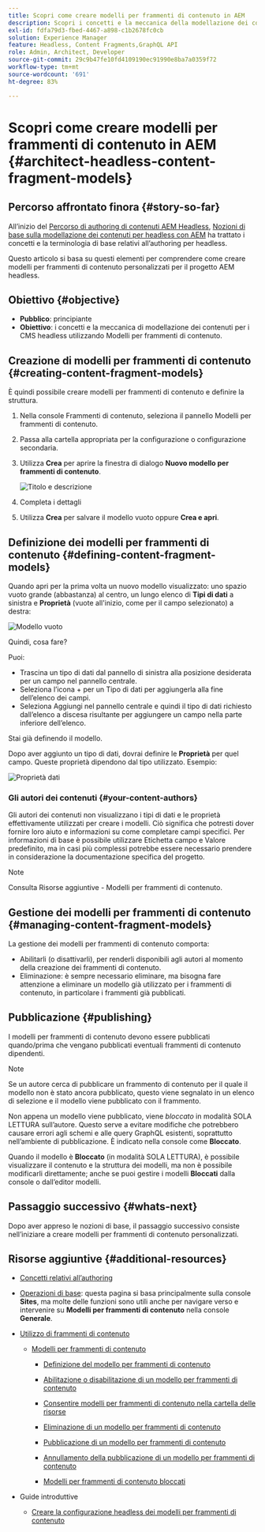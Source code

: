 ```yaml
---
title: Scopri come creare modelli per frammenti di contenuto in AEM
description: Scopri i concetti e la meccanica della modellazione dei contenuti per i CMS headless utilizzando Modelli per frammenti di contenuto.
exl-id: fdfa79d3-fbed-4467-a898-c1b2678fc0cb
solution: Experience Manager
feature: Headless, Content Fragments,GraphQL API
role: Admin, Architect, Developer
source-git-commit: 29c9b47fe10fd4109190ec91990e8ba7a0359f72
workflow-type: tm+mt
source-wordcount: '691'
ht-degree: 83%

---
```


# Scopri come creare modelli per frammenti di contenuto in AEM {#architect-headless-content-fragment-models}

## Percorso affrontato finora {#story-so-far}

All’inizio del [Percorso di authoring di contenuti AEM Headless](overview.md), [Nozioni di base sulla modellazione dei contenuti per headless con AEM](basics.md) ha trattato i concetti e la terminologia di base relativi all’authoring per headless.

Questo articolo si basa su questi elementi per comprendere come creare modelli per frammenti di contenuto personalizzati per il progetto AEM headless.

## Obiettivo {#objective}

* **Pubblico**: principiante
* **Obiettivo**: i concetti e la meccanica di modellazione dei contenuti per i CMS headless utilizzando Modelli per frammenti di contenuto.

## Creazione di modelli per frammenti di contenuto {#creating-content-fragment-models}

È quindi possibile creare modelli per frammenti di contenuto e definire la struttura.

1. Nella console Frammenti di contenuto, seleziona il pannello Modelli per frammenti di contenuto.

1. Passa alla cartella appropriata per la configurazione o configurazione secondaria.

1. Utilizza **Crea** per aprire la finestra di dialogo **Nuovo modello per frammenti di contenuto**.

   ![Titolo e descrizione](/help/sites-cloud/administering/content-fragments/assets/cf-managing-content-fragment-models-create.png)

1. Completa i dettagli

1. Utilizza **Crea** per salvare il modello vuoto oppure **Crea e apri**.

## Definizione dei modelli per frammenti di contenuto {#defining-content-fragment-models}

Quando apri per la prima volta un nuovo modello visualizzato: uno spazio vuoto grande (abbastanza) al centro, un lungo elenco di **Tipi di dati** a sinistra e **Proprietà** (vuote all&#39;inizio, come per il campo selezionato) a destra:

![Modello vuoto](/help/sites-cloud/administering/content-fragments/assets/cf-cfmodels-empty-model.png)

Quindi, cosa fare?

Puoi:

* Trascina un tipo di dati dal pannello di sinistra alla posizione desiderata per un campo nel pannello centrale.
* Seleziona l’icona + per un Tipo di dati per aggiungerla alla fine dell’elenco dei campi.
* Seleziona Aggiungi nel pannello centrale e quindi il tipo di dati richiesto dall’elenco a discesa risultante per aggiungere un campo nella parte inferiore dell’elenco.

Stai già definendo il modello.

Dopo aver aggiunto un tipo di dati, dovrai definire le **Proprietà** per quel campo. Queste proprietà dipendono dal tipo utilizzato. Esempio:

![Proprietà dati](/help/sites-cloud/administering/content-fragments/assets/cf-cfmodels-field-properties.png)

### Gli autori dei contenuti {#your-content-authors}

Gli autori dei contenuti non visualizzano i tipi di dati e le proprietà effettivamente utilizzati per creare i modelli. Ciò significa che potresti dover fornire loro aiuto e informazioni su come completare campi specifici. Per informazioni di base è possibile utilizzare Etichetta campo e Valore predefinito, ma in casi più complessi potrebbe essere necessario prendere in considerazione la documentazione specifica del progetto.

>[!NOTE]
>
>Consulta Risorse aggiuntive - Modelli per frammenti di contenuto.

## Gestione dei modelli per frammenti di contenuto {#managing-content-fragment-models}

<!-- needs more details -->

La gestione dei modelli per frammenti di contenuto comporta:

* Abilitarli (o disattivarli), per renderli disponibili agli autori al momento della creazione dei frammenti di contenuto.
* Eliminazione: è sempre necessario eliminare, ma bisogna fare attenzione a eliminare un modello già utilizzato per i frammenti di contenuto, in particolare i frammenti già pubblicati.

## Pubblicazione {#publishing}

<!-- needs more details -->

I modelli per frammenti di contenuto devono essere pubblicati quando/prima che vengano pubblicati eventuali frammenti di contenuto dipendenti.

>[!NOTE]
>
>Se un autore cerca di pubblicare un frammento di contenuto per il quale il modello non è stato ancora pubblicato, questo viene segnalato in un elenco di selezione e il modello viene pubblicato con il frammento.

Non appena un modello viene pubblicato, viene *bloccato* in modalità SOLA LETTURA sull’autore. Questo serve a evitare modifiche che potrebbero causare errori agli schemi e alle query GraphQL esistenti, soprattutto nell’ambiente di pubblicazione. È indicato nella console come **Bloccato**.

Quando il modello è **Bloccato** (in modalità SOLA LETTURA), è possibile visualizzare il contenuto e la struttura dei modelli, ma non è possibile modificarli direttamente; anche se puoi gestire i modelli **Bloccati** dalla console o dall’editor modelli.

## Passaggio successivo {#whats-next}

Dopo aver appreso le nozioni di base, il passaggio successivo consiste nell’iniziare a creare modelli per frammenti di contenuto personalizzati.

## Risorse aggiuntive {#additional-resources}

* [Concetti relativi all’authoring](/help/sites-cloud/authoring/author-publish.md)

* [Operazioni di base](/help/sites-cloud/authoring/basic-handling.md): questa pagina si basa principalmente sulla console **Sites**, ma molte delle funzioni sono utili anche per navigare verso e intervenire su **Modelli per frammenti di contenuto** nella console **Generale**.

* [Utilizzo di frammenti di contenuto](/help/sites-cloud/administering/content-fragments/overview.md)

   * [Modelli per frammenti di contenuto](/help/sites-cloud/administering/content-fragments/managing-content-fragment-models.md)

      * [Definizione del modello per frammenti di contenuto](/help/sites-cloud/administering/content-fragments/content-fragment-models.md)

      * [Abilitazione o disabilitazione di un modello per frammenti di contenuto](/help/sites-cloud/administering/content-fragments/managing-content-fragment-models.md#enabling-disabling-a-content-fragment-model)

      * [Consentire modelli per frammenti di contenuto nella cartella delle risorse](/help/sites-cloud/administering/content-fragments/managing-content-fragment-models.md#allowing-content-fragment-models-assets-folder)

      * [Eliminazione di un modello per frammenti di contenuto](/help/sites-cloud/administering/content-fragments/managing-content-fragment-models.md#deleting-a-content-fragment-model)

      * [Pubblicazione di un modello per frammenti di contenuto](/help/sites-cloud/administering/content-fragments/managing-content-fragment-models.md#publishing-a-content-fragment-model)

      * [Annullamento della pubblicazione di un modello per frammenti di contenuto](/help/sites-cloud/administering/content-fragments/managing-content-fragment-models.md#unpublishing-a-content-fragment-model)

      * [Modelli per frammenti di contenuto bloccati](/help/sites-cloud/administering/content-fragments/managing-content-fragment-models.md#locked-content-fragment-models)

* Guide introduttive

   * [Creare la configurazione headless dei modelli per frammenti di contenuto](/help/headless/setup/create-content-model.md)
